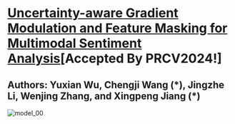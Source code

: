 # [Uncertainty-aware Gradient Modulation and Feature Masking for Multimodal Sentiment Analysis](https://github.com/Wishforpeace/UGF/blob/main/Uncertainty-aware%20Gradient%20Modulation%20and%20Feature%20Masking%20for%20Multimodal%20Sentiment%20Analysis.pdf)[Accepted By PRCV2024!]
## Authors: Yuxian Wu, Chengji Wang (\*), Jingzhe Li, Wenjing Zhang, and Xingpeng Jiang (\*)


![model_00](https://cdn.jsdelivr.net/gh/Hyeonwuu/Image/model_00.jpg)
